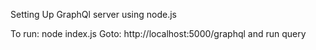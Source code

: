 Setting Up GraphQl server using node.js


To run: node index.js
Goto: http://localhost:5000/graphql and run query
